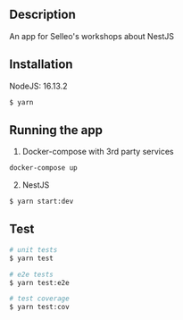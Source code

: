 ## Description

An app for Selleo's workshops about NestJS

## Installation

NodeJS: 16.13.2

```bash
$ yarn
```

## Running the app

1. Docker-compose with 3rd party services

```bash
docker-compose up
```

2. NestJS

```bash
$ yarn start:dev
```

## Test

```bash
# unit tests
$ yarn test

# e2e tests
$ yarn test:e2e

# test coverage
$ yarn test:cov
```
